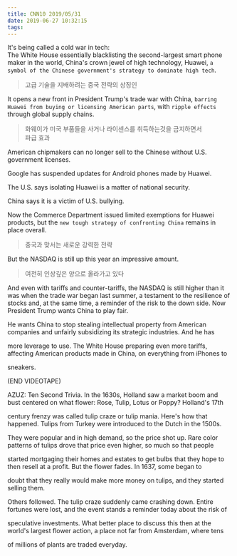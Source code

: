 ```yaml
---
title: CNN10 2019/05/31
date: 2019-06-27 10:32:15
tags:
---
```


It's being called a cold war in tech:  
The White House essentially blacklisting the second-largest smart phone maker in the world, China's crown jewel of high technology, Huawei, `a symbol of the Chinese government's strategy to dominate high tech`.  
> 고급 기술을 지배하려는 중국 전략의 상징인  

It opens a new front in President Trump's trade war with China, `barring Huawei from buying or licensing American parts`, with `ripple effects` through global supply chains.  
> 화웨이가 미국 부품들을 사거나 라이센스를 취득하는것을 금지하면서  
> 파급 효과

American chipmakers can no longer sell to the Chinese without U.S. government licenses.  

Google has suspended updates for Android phones made by Huawei.  

The U.S. says isolating Huawei is a matter of national security.  

China says it is a victim of U.S. bullying.  

Now the Commerce Department issued limited exemptions for Huawei products, but the `new tough strategy of confronting China` remains in place overall.  
> 중국과 맞서는 새로운 강력한 전략

But the NASDAQ is still up this year an impressive amount.  
> 여전히 인상깊은 양으로 올라가고 있다  

And even with tariffs and counter-tariffs, the NASDAQ is still higher than it was when the trade war began last summer, a testament to the resilience of stocks and, at the same time, a reminder of the risk to the down side. Now President Trump wants China to play fair. 

He wants China to stop stealing intellectual property from American companies and unfairly subsidizing its strategic industries. And he has 

more leverage to use. The White House preparing even more tariffs, affecting American products made in China, on everything from iPhones to 

sneakers.

(END VIDEOTAPE)

AZUZ: Ten Second Trivia. In the 1630s, Holland saw a market boom and bust centered on what flower: Rose, Tulip, Lotus or Poppy? Holland's 17th 

century frenzy was called tulip craze or tulip mania. Here's how that happened. Tulips from Turkey were introduced to the Dutch in the 1500s.

They were popular and in high demand, so the price shot up. Rare color patterns of tulips drove that price even higher, so much so that people 

started mortgaging their homes and estates to get bulbs that they hope to then resell at a profit. But the flower fades. In 1637, some began to 

doubt that they really would make more money on tulips, and they started selling them. 

Others followed. The tulip craze suddenly came crashing down. Entire fortunes were lost, and the event stands a reminder today about the risk of 

speculative investments. What better place to discuss this then at the world's largest flower action, a place not far from Amsterdam, where tens 

of millions of plants are traded everyday.

<!-- more -->